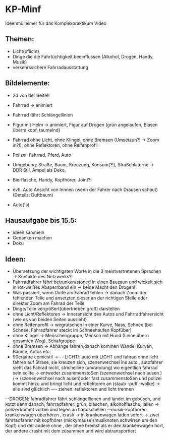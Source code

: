 # KP-Minf
Ideenmülleimer für das Komplexpraktikum Video

## Themen:

- Licht(pflicht)
- Dinge die die Fahrtüchtigkeit beeinflussen (Alkohol, Drogen, Handy, Musik)
- verkehrssichere Fahrradausstattung

## Bildelemente:

- 2d von der Seite!!


- Fahrrad -> animiert
- Fahrrad fährt Schlängellinien
- Figur mit Helm -> animiert, Figur auf Drogen (grün angelaufen, Blasen überm kopf, taumelnd)
- Fahrrad ohne Licht, ohne Klingel, ohne Bremsen (Umsetzun?! -> Zoom in?!), ohne Reflektoren, ohne Reifenprofil
- Polizei: Fahrrad, Pferd, Auto
- Umgebung: Straße, Baum, Kreuzung, Konsum(?!), Straßenlaterne -> DDR Stil, Ampel als Deko, 
- Bierflasche, Handy, Kopfhörer, Joint?!
- evtl. Auto Ansicht von Innnen (wenn der Fahrer nach Drausen schaut)(Deteils: Duftbaum)
- Auto('s)

## Hausaufgabe bis 15.5:
- ideen sammeln 
- Gedanken machen 
- Doku

## Ideen: 

- Übersetzung der wichtigsten Worte in die 3 meistvertretenen Sprachen -> Kontakte des Netzwerks?!
- Fahrradfahrer fährt betrunken/stoned in einen Bauzaun und wickelt sich in rot-weißes Absperrband ein -> keine Macht den Drogen!
- Was passiert, wenn Dinfe am Fahrad fehlen -> danach Zoom der fehlenden Teile und ansetzten dieser an der richtigen Stelle oder direkter Zoom am Fahrad der Teile
- Dinge/Teile vergrößert(übertrieben groß) darstellen
- ohne Licht/Reflektoren -> Inneransicht des Autos und Fahrradfahrersicht (wie es von beiden Seiten aussieht)
- ohne Reifenprofil -> wegrutschen in einer Kurve, Nass, Schnee (bei Schnee: Fahradfahrer steckt im Schneehaufen Kopfüber)
- ohne Klingel -> Menschengruppe, Mensch mit Hund (Leine übern gesamten Weg), Schafgruppe
- ohne Bremsen -> Abhänge fahren,danach kommen Wände, Kurven, Bäume, Autos etc.
- 90erjahre comicstil ->
-- LICHT/: auto mit LICHT und fahrad ohne licht fahren auf Strase, sie kreuzen sich, szenenwechsel ins auto , autofahrer sieht das Fahrad nicht, strichelline (umrandung) wo eigentlich fahrrad sein sollte -> entweder zusammenstoSen (szenenwechsel nach ausen ) /-> (szenenwechsel nach ausen)oder fast zusammenstoSen und polizei kommt hinzu und bringt licht und reflektoren an (staub -puff -wolke) -> alle sind glücklich
--- ziehen: reflektoren und licht trennen

--DROGEN: fahradfahrer fährt schlängellienen und landet im gebüsch, und kotzt dann danach, 
fahrradfahrer: grün, bläschen, alkoholflasche, lallen -> polizei kommt vorbei und legen an   handschellen
--musik-kopfhörer: krankenwagen überhören , crash -> in krankenwagen laden sofort
-> zwei fahrradfahrer mit kopfhörer (mickymäuse)(musiknoten schwirren um den Kopf) und der andere ohne 
, der ohne bremst als er den krankenwagen hört, der andere crasht mit dem zusammen und wird abtransportiert



